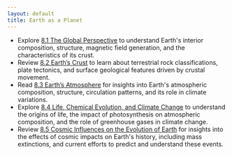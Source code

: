 ```yaml
---
layout: default
title: Earth as a Planet
---
```


- Explore [8.1 The Global Perspective](https://openstax.org/books/astronomy-2e/pages/8-1-the-global-perspective) to understand Earth's interior composition, structure, magnetic field generation, and the characteristics of its crust.
- Review [8.2 Earth’s Crust](https://openstax.org/books/astronomy-2e/pages/8-2-earth-s-crust) to learn about terrestrial rock classifications, plate tectonics, and surface geological features driven by crustal movement.
- Read [8.3 Earth’s Atmosphere](https://openstax.org/books/astronomy-2e/pages/8-3-earth-s-atmosphere) for insights into Earth's atmospheric composition, structure, circulation patterns, and its role in climate variations.
- Explore [8.4 Life, Chemical Evolution, and Climate Change](https://openstax.org/books/astronomy-2e/pages/8-4-life-chemical-evolution-and-climate-change) to understand the origins of life, the impact of photosynthesis on atmospheric composition, and the role of greenhouse gases in climate change.
- Review [8.5 Cosmic Influences on the Evolution of Earth](https://openstax.org/books/astronomy-2e/pages/8-5-cosmic-influences-on-the-evolution-of-earth) for insights into the effects of cosmic impacts on Earth's history, including mass extinctions, and current efforts to predict and understand these events.
